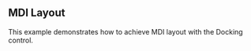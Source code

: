 ## MDI Layout
This example demonstrates how to achieve MDI layout with the Docking control.

[//]: <keywords:docking>